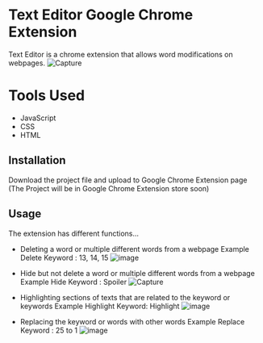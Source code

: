 # Text Editor Google Chrome Extension
Text Editor is a chrome extension that allows word modifications on webpages.
![Capture](https://user-images.githubusercontent.com/99563611/185010746-78f8ebfc-aac9-42e7-bc40-9b498405306c.PNG)
# Tools Used
- JavaScript
- CSS
- HTML
## Installation
Download the project file and upload to Google Chrome Extension page
(The Project will be in Google Chrome Extension store soon)

## Usage

The extension has different functions...
- Deleting a word or multiple different words from a webpage
Example Delete
Keyword : 13, 14, 15
![image](https://user-images.githubusercontent.com/99563611/185011510-33630eb2-2899-446d-9f18-784991b64281.png)

- Hide but not delete a word or multiple different words from a webpage
Example Hide
Keyword : Spoiler
![Capture](https://user-images.githubusercontent.com/99563611/185012509-ae104b72-91db-4efd-83dc-6b69539e093a.PNG)

- Highlighting sections of texts that are related to the keyword or keywords
Example Highlight
Keyword: Highlight
![image](https://user-images.githubusercontent.com/99563611/185012751-1f9d4b55-4def-42be-8b56-6f4a5d6af29c.png)


- Replacing the keyword or words with other words
Example Replace
Keyword : 25 to 1
![image](https://user-images.githubusercontent.com/99563611/185013049-73b5c53c-512b-40dc-af60-67516616a2da.png)

